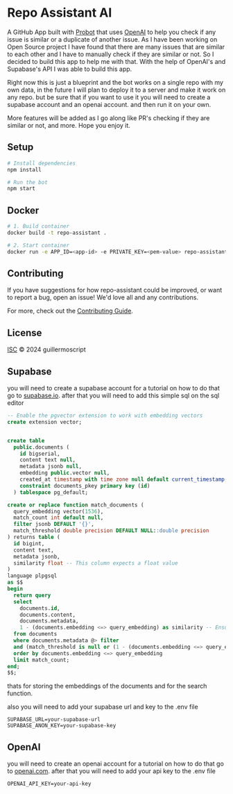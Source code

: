 # Repo Assistant AI

A GitHub App built with [Probot](https://github.com/probot/probot) that uses [OpenAI](https://openai.com/) to help you check if any issue is similar or a duplicate of another issue. As I have been working on Open Source project I have found that there are many issues that are similar to each other and I have to manually check if they are similar or not. So I decided to build this app to help me with that. With the help of OpenAI's and Supabase's API I was able to build this app. 

Right now this is just a blueprint and the bot works on a single repo with my own data, in the future I will plan to deploy it to a server and make it work on any repo. but be sure that if you want to use it you will need to create a supabase account and an openai account. and then run it on your own.

More features will be added as I go along like PR's checking if they are similar or not, and more. Hope you enjoy it.



## Setup

```sh
# Install dependencies
npm install

# Run the bot
npm start
```

## Docker

```sh
# 1. Build container
docker build -t repo-assistant .

# 2. Start container
docker run -e APP_ID=<app-id> -e PRIVATE_KEY=<pem-value> repo-assistant
```

## Contributing

If you have suggestions for how repo-assistant could be improved, or want to report a bug, open an issue! We'd love all and any contributions.

For more, check out the [Contributing Guide](CONTRIBUTING.md).

## License

[ISC](LICENSE) © 2024 guillermoscript

## Supabase

you will need to create a supabase account for a tutorial on how to do that go to [supabase.io](https://supabase.io/).
after that you will need to add this simple sql on the sql editor

```sql
-- Enable the pgvector extension to work with embedding vectors
create extension vector;


create table
  public.documents (
    id bigserial,
    content text null,
    metadata jsonb null,
    embedding public.vector null,
    created_at timestamp with time zone null default current_timestamp,
    constraint documents_pkey primary key (id)
  ) tablespace pg_default;

create or replace function match_documents (
  query_embedding vector(1536),
  match_count int default null,
  filter jsonb DEFAULT '{}',
  match_threshold double precision DEFAULT NULL::double precision
) returns table (
  id bigint,
  content text,
  metadata jsonb,
  similarity float -- This column expects a float value
)
language plpgsql
as $$
begin
  return query
  select
    documents.id,
    documents.content,
    documents.metadata,
    1 - (documents.embedding <=> query_embedding) as similarity -- Ensure this is a float
  from documents
  where documents.metadata @> filter
  and (match_threshold is null or (1 - (documents.embedding <=> query_embedding)) > match_threshold)
  order by documents.embedding <=> query_embedding
  limit match_count;
end;
$$;
```

thats for storing the embeddings of the documents and for the search function.

also you will need to add your supabase url and key to the .env file

```env
SUPABASE_URL=your-supabase-url
SUPABASE_ANON_KEY=your-supabase-key
```

## OpenAI

you will need to create an openai account for a tutorial on how to do that go to [openai.com](https://platform.openai.com/docs/quickstart?context=node).
after that you will need to add your api key to the .env file

```env
OPENAI_API_KEY=your-api-key
```